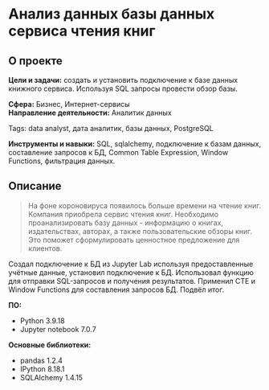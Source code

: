 # Анализ данных базы данных сервиса чтения книг

## О проекте
**Цели и задачи:** создать и установить подключение к базе данных книжного сервиса. Используя SQL запросы провести обзор базы.

**Сфера:** Бизнес, Интернет-сервисы\
**Направление деятельности:** Аналитик данных

Tags: data analyst, дата аналитик, базы данных, PostgreSQL

**Инструменты и навыки:** SQL, sqlalchemy, подключение к базам данных, составление запросов к БД, Common Table Expression, Window Functions, фильтрация данных.

## Описание
>На фоне короновируса появилось больше времени на чтение книг. Компания приобрела сервис чтения книг. Необходимо проанализировать базу данных - информацию о книгах, издательствах, авторах, а также пользовательские обзоры книг. Это поможет сформулировать ценностное предложение для клиентов.

Создал подключение к БД из Jupyter Lab используя предоставленные учётные данные, установил подключение к БД. Использовал функцию для отправки SQL-запросов и получения результатов. Применил CTE и Window Functions для составления запросов БД. Подвёл итог.

**ПО:**
+ Python 3.9.18
+ Jupyter notebook 7.0.7

**Основные библиотеки:**
- pandas 1.2.4
- IPython 8.18.1
- SQLAlchemy 1.4.15
